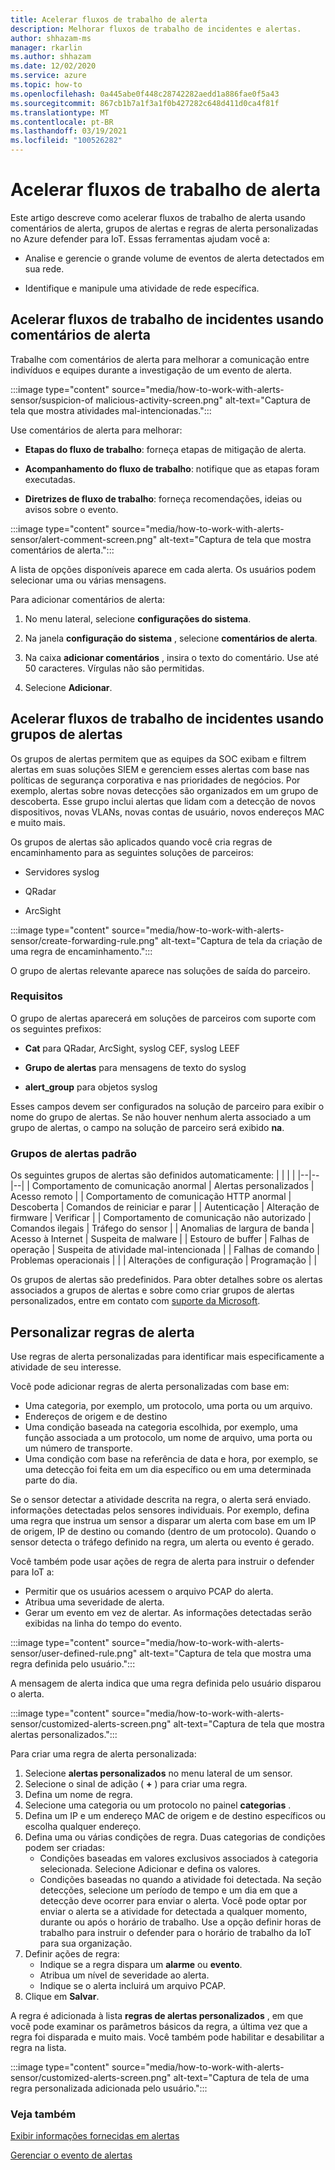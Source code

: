 ```yaml
---
title: Acelerar fluxos de trabalho de alerta
description: Melhorar fluxos de trabalho de incidentes e alertas.
author: shhazam-ms
manager: rkarlin
ms.author: shhazam
ms.date: 12/02/2020
ms.service: azure
ms.topic: how-to
ms.openlocfilehash: 0a445abe0f448c28742282aedd1a886fae0f5a43
ms.sourcegitcommit: 867cb1b7a1f3a1f0b427282c648d411d0ca4f81f
ms.translationtype: MT
ms.contentlocale: pt-BR
ms.lasthandoff: 03/19/2021
ms.locfileid: "100526282"
---
```

# <a name="accelerate-alert-workflows"></a>Acelerar fluxos de trabalho de alerta

Este artigo descreve como acelerar fluxos de trabalho de alerta usando comentários de alerta, grupos de alertas e regras de alerta personalizadas no Azure defender para IoT.  Essas ferramentas ajudam você a:

- Analise e gerencie o grande volume de eventos de alerta detectados em sua rede.

- Identifique e manipule uma atividade de rede específica.

## <a name="accelerate-incident-workflows-by-using-alert-comments"></a>Acelerar fluxos de trabalho de incidentes usando comentários de alerta

Trabalhe com comentários de alerta para melhorar a comunicação entre indivíduos e equipes durante a investigação de um evento de alerta.

:::image type="content" source="media/how-to-work-with-alerts-sensor/suspicion-of malicious-activity-screen.png" alt-text="Captura de tela que mostra atividades mal-intencionadas.":::

Use comentários de alerta para melhorar:

- **Etapas do fluxo de trabalho**: forneça etapas de mitigação de alerta.

- **Acompanhamento do fluxo de trabalho**: notifique que as etapas foram executadas.

- **Diretrizes de fluxo de trabalho**: forneça recomendações, ideias ou avisos sobre o evento.

:::image type="content" source="media/how-to-work-with-alerts-sensor/alert-comment-screen.png" alt-text="Captura de tela que mostra comentários de alerta.":::

A lista de opções disponíveis aparece em cada alerta. Os usuários podem selecionar uma ou várias mensagens.

Para adicionar comentários de alerta:

1. No menu lateral, selecione **configurações do sistema**.

2. Na janela **configuração do sistema** , selecione **comentários de alerta**.

3. Na caixa **adicionar comentários** , insira o texto do comentário. Use até 50 caracteres. Vírgulas não são permitidas.

4. Selecione **Adicionar**.

## <a name="accelerate-incident-workflows-by-using-alert-groups"></a>Acelerar fluxos de trabalho de incidentes usando grupos de alertas

Os grupos de alertas permitem que as equipes da SOC exibam e filtrem alertas em suas soluções SIEM e gerenciem esses alertas com base nas políticas de segurança corporativa e nas prioridades de negócios. Por exemplo, alertas sobre novas detecções são organizados em um grupo de descoberta. Esse grupo inclui alertas que lidam com a detecção de novos dispositivos, novas VLANs, novas contas de usuário, novos endereços MAC e muito mais.

Os grupos de alertas são aplicados quando você cria regras de encaminhamento para as seguintes soluções de parceiros:

  - Servidores syslog

  - QRadar

  - ArcSight

:::image type="content" source="media/how-to-work-with-alerts-sensor/create-forwarding-rule.png" alt-text="Captura de tela da criação de uma regra de encaminhamento.":::

O grupo de alertas relevante aparece nas soluções de saída do parceiro. 

### <a name="requirements"></a>Requisitos

O grupo de alertas aparecerá em soluções de parceiros com suporte com os seguintes prefixos:

- **Cat** para QRadar, ArcSight, syslog CEF, syslog LEEF

- **Grupo de alertas** para mensagens de texto do syslog

- **alert_group** para objetos syslog

Esses campos devem ser configurados na solução de parceiro para exibir o nome do grupo de alertas. Se não houver nenhum alerta associado a um grupo de alertas, o campo na solução de parceiro será exibido **na**.

### <a name="default-alert-groups"></a>Grupos de alertas padrão

Os seguintes grupos de alertas são definidos automaticamente:
|  |  |  |
|--|--|--|
| Comportamento de comunicação anormal | Alertas personalizados | Acesso remoto |
| Comportamento de comunicação HTTP anormal | Descoberta | Comandos de reiniciar e parar |
| Autenticação | Alteração de firmware | Verificar |
| Comportamento de comunicação não autorizado | Comandos ilegais | Tráfego do sensor |
| Anomalias de largura de banda | Acesso à Internet | Suspeita de malware |
| Estouro de buffer | Falhas de operação | Suspeita de atividade mal-intencionada |
| Falhas de comando | Problemas operacionais |  |
| Alterações de configuração | Programação |  |

Os grupos de alertas são predefinidos. Para obter detalhes sobre os alertas associados a grupos de alertas e sobre como criar grupos de alertas personalizados, entre em contato com [suporte da Microsoft](https://support.microsoft.com/supportforbusiness/productselection?sapId=82c8f35-1b8e-f274-ec11-c6efdd6dd099).

## <a name="customize-alert-rules"></a>Personalizar regras de alerta

Use regras de alerta personalizadas para identificar mais especificamente a atividade de seu interesse. 

Você pode adicionar regras de alerta personalizadas com base em:

- Uma categoria, por exemplo, um protocolo, uma porta ou um arquivo.
- Endereços de origem e de destino
- Uma condição baseada na categoria escolhida, por exemplo, uma função associada a um protocolo, um nome de arquivo, uma porta ou um número de transporte.
- Uma condição com base na referência de data e hora, por exemplo, se uma detecção foi feita em um dia específico ou em uma determinada parte do dia.

Se o sensor detectar a atividade descrita na regra, o alerta será enviado.
informações detectadas pelos sensores individuais. Por exemplo, defina uma regra que instrua um sensor a disparar um alerta com base em um IP de origem, IP de destino ou comando (dentro de um protocolo). Quando o sensor detecta o tráfego definido na regra, um alerta ou evento é gerado.

Você também pode usar ações de regra de alerta para instruir o defender para IoT a:

- Permitir que os usuários acessem o arquivo PCAP do alerta.
- Atribua uma severidade de alerta.
- Gerar um evento em vez de alertar. As informações detectadas serão exibidas na linha do tempo do evento.

:::image type="content" source="media/how-to-work-with-alerts-sensor/user-defined-rule.png" alt-text="Captura de tela que mostra uma regra definida pelo usuário.":::

A mensagem de alerta indica que uma regra definida pelo usuário disparou o alerta.

:::image type="content" source="media/how-to-work-with-alerts-sensor/customized-alerts-screen.png" alt-text="Captura de tela que mostra alertas personalizados.":::

Para criar uma regra de alerta personalizada:

1. Selecione **alertas personalizados** no menu lateral de um sensor.
1. Selecione o sinal de adição ( **+** ) para criar uma regra.
1. Defina um nome de regra.
1. Selecione uma categoria ou um protocolo no painel **categorias** .
1. Defina um IP e um endereço MAC de origem e de destino específicos ou escolha qualquer endereço.
1. Defina uma ou várias condições de regra. Duas categorias de condições podem ser criadas:
    - Condições baseadas em valores exclusivos associados à categoria selecionada. Selecione Adicionar e defina os valores.
    - Condições baseadas no quando a atividade foi detectada. Na seção detecções, selecione um período de tempo e um dia em que a detecção deve ocorrer para enviar o alerta. Você pode optar por enviar o alerta se a atividade for detectada a qualquer momento, durante ou após o horário de trabalho. Use a opção definir horas de trabalho para instruir o defender para o horário de trabalho da IoT para sua organização.
1. Definir ações de regra: 
    - Indique se a regra dispara um **alarme** ou **evento**.
    - Atribua um nível de severidade ao alerta.
    - Indique se o alerta incluirá um arquivo PCAP.
1. Clique em **Salvar**.

A regra é adicionada à lista **regras de alertas personalizados** , em que você pode examinar os parâmetros básicos da regra, a última vez que a regra foi disparada e muito mais. Você também pode habilitar e desabilitar a regra na lista.

:::image type="content" source="media/how-to-work-with-alerts-sensor/customized-alerts-screen.png" alt-text="Captura de tela de uma regra personalizada adicionada pelo usuário.":::

### <a name="see-also"></a>Veja também

[Exibir informações fornecidas em alertas](how-to-view-information-provided-in-alerts.md)

[Gerenciar o evento de alertas](how-to-manage-the-alert-event.md)
